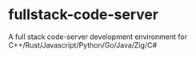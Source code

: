 # fullstack-code-server
A full stack code-server development environment for C++/Rust/Javascript/Python/Go/Java/Zig/C# 
